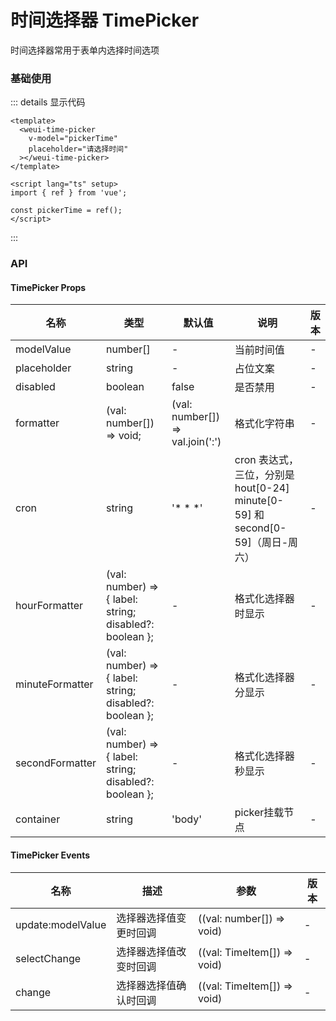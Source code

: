 # 时间选择器 TimePicker

时间选择器常用于表单内选择时间选项

### 基础使用

<custom-time-picker />

::: details 显示代码
```vue
<template>
  <weui-time-picker
    v-model="pickerTime"
    placeholder="请选择时间"
  ></weui-time-picker>
</template>

<script lang="ts" setup>
import { ref } from 'vue';

const pickerTime = ref();
</script>
```
:::

### API
#### TimePicker Props
|  名称   | 类型  | 默认值 | 说明 | 版本 |
|  ----  | ----  | ----- | ---- | ----- |
| modelValue  | number[] | - | 当前时间值 | - | 
| placeholder | string | - | 占位文案 | - |
| disabled | boolean | false | 是否禁用 | - |
| formatter | (val: number[]) => void; | (val: number[]) => val.join('\:') | 格式化字符串 | - |
| cron | string |'* * *' | cron 表达式，三位，分别是 hout[0-24] minute[0-59] 和 second[0-59]（周日-周六） | - |
| hourFormatter | (val: number) => { label: string; disabled?: boolean }; | - | 格式化选择器时显示 | - |
| minuteFormatter | (val: number) => { label: string; disabled?: boolean }; | - | 格式化选择器分显示 | - |
| secondFormatter | (val: number) => { label: string; disabled?: boolean }; | - | 格式化选择器秒显示 | - |
| container | string | 'body' | picker挂载节点 | - |


#### TimePicker Events
|  名称   | 描述  | 参数 | 版本 |
|  ----  | ----  | ----- | ---- |
| update:modelValue  | 选择器选择值变更时回调 | ((val: number[]) => void) | - |
| selectChange  | 选择器选择值改变时回调 | ((val: TimeItem[]) => void) | - |
| change  | 选择器选择值确认时回调 | ((val: TimeItem[]) => void) | - |